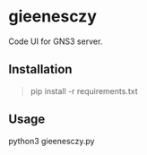 # gieenesczy
Code UI for GNS3 server.

## Installation
> pip install -r requirements.txt

## Usage
python3 gieenesczy.py
